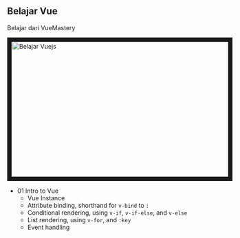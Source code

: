 ## Belajar Vue

Belajar dari VueMastery

<a href="http://www.youtube.com/watch?feature=player_embedded&v=27hRU0E-ync" target="_blank">
<img src="http://img.youtube.com/vi/27hRU0E-ync/0.jpg" alt="Belajar Vuejs" width="560" height="315" border="10" />
</a>

* 01 Intro to Vue
  * Vue Instance
  * Attribute binding, shorthand for `v-bind` to `:`
  * Conditional rendering, using `v-if`, `v-if-else`, and `v-else`
  * List rendering, using `v-for`, and `:key`
  * Event handling
